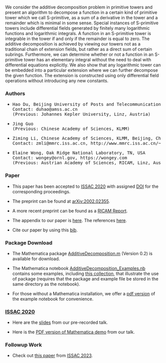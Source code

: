 We consider the additive decomposition problem in primitive towers and present an algorithm to decompose a function in a certain kind of primitive tower which we call S-primitive, as a sum of a derivative in the tower and a remainder which is minimal in some sense. Special instances of S-primitive towers include differential fields generated by finitely many logarithmic functions and logarithmic integrals. A function in an S-primitive tower is integrable in the tower if and only if the remainder is equal to zero. The additive decomposition is achieved by viewing our towers not as a traditional chain of extension fields, but rather as a direct sum of certain subrings. Furthermore, we can determine whether or not a function in an S-primitive tower has an elementary integral without the need to deal with differential equations explicitly. We also show that any logarithmic tower can be embedded into a particular extension where we can further decompose the given function. The extension is constructed using only differential field operations without introducing any new constants.

### Authors

- <pre>
  Hao Du, Beijing University of Posts and Telecommunications, Beijing, China
  Contact: duhao@amss.ac.cn
  (Previous: Johannes Kepler University, Linz, Austria)
  </pre>

- <pre>
  Jing Guo
  (Previous: Chinese Academy of Sciences, KLMM)
  </pre>

- <pre>
  Ziming Li, Chinese Academy of Sciences, KLMM, Beijing, China
  Contact: zmli@mmrc.iss.ac.cn, http://www.mmrc.iss.ac.cn/~zmli
  </pre>

- <pre>
  Elaine Wong, Oak Ridge National Laboratory, TN, USA
  Contact: wongey@ornl.gov, https://wongey.com
  (Previous: Austrian Academy of Sciences, RICAM, Linz, Austria)
  </pre>

### Paper

- This paper has been accepted to [ISSAC 2020](http://www.issac-conference.org/2020/papers.php) with assigned [DOI](https://doi.org/10.1145/3373207.3404025) for the corresponding proceedings.

- The preprint can be found at [arXiv:2002.02355](https://arxiv.org/abs/2002.02355).
  
- A more recent preprint can be found as a [RICAM Report](https://www.ricam.oeaw.ac.at/files/reports/20/rep20-07.pdf).

- The appendix to our paper is [here](http://wongey.github.io/add-decomp-sprimitive/appendix.pdf). The references [here](http://wongey.github.io/add-decomp-sprimitive/ref.txt).

- Cite our paper by using this [bib](https://wongey.com/bib/#DuGuoLiWong2020).

### Package Download

- The Mathematica package [AdditiveDecomposition.m](https://wongey.github.io/add-decomp-sprimitive/AdditiveDecomposition.m) (Version 0.2) is available for download.

- The Mathematica notebook [AdditiveDecomposition_Examples.nb](https://wongey.github.io/add-decomp-sprimitive/AdditiveDecomposition_Examples.nb) contains some examples, including [this collection](https://wongey.github.io/add-decomp-sprimitive/decomp_examples_collection1.m), that illustrate the use of package (requires that the package and example file be stored in the same directory as the notebook).

- For those without a Mathematica installation, we offer a [pdf version](https://wongey.github.io/add-decomp-sprimitive/AdditiveDecomposition_Examples.pdf) of the example notebook for convenience.

### [ISSAC 2020](http://www.issac-conference.org/2020/index.php)

- Here are the [slides](http://wongey.github.io/add-decomp-sprimitive/talkslides_noanimation.pdf) from our pre-recorded talk.

- Here is the [PDF version of Mathematica demo](http://wongey.github.io/add-decomp-sprimitive/mathematicademo.pdf) from our talk.

### Followup Work

- Check out [this paper](https://doi.org/10.1145/3597066.3597078) from [ISSAC 2023](https://www.issac-conference.org/2023/index.php).
